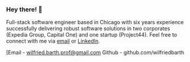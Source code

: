 ### Hey there! 👋

Full-stack software engineer based in Chicago with six years experience successfully delivering robust software solutions in two corporates (Expedia Group, Capital One) and one startup (Project44). Feel free to connect with me via [email](mailto:wilfried.barth.prof@gmail.com) or [LinkedIn](https://www.linkedin.com/in/wilfriedbarth).

[Email - wilfried.barth.prof@gmail.com
Github - github.com/wilfriedbarth
